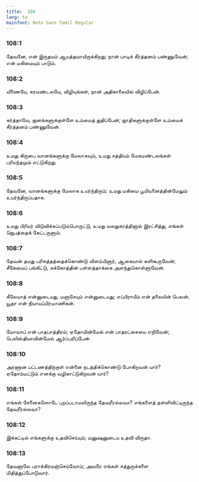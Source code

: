 ```yaml
---
title:  108
lang: ta
mainfont: Noto Sans Tamil Regular
---
```


###  108:1

தேவனே, என் இருதயம் ஆயத்தமாயிருக்கிறது; நான் பாடிக் கீர்த்தனம் பண்ணுவேன்; என் மகிமையும் பாடும்.

###  108:2

வீணையே, சுரமண்டலமே, விழியுங்கள், நான் அதிகாலையில் விழிப்பேன்.

###  108:3

கர்த்தாவே, ஜனங்களுக்குள்ளே உம்மைத் துதிப்பேன்; ஜாதிகளுக்குள்ளே உம்மைக் கீர்த்தனம் பண்ணுவேன்.

###  108:4

உமது கிருபை வானங்களுக்கு மேலாகவும், உமது சத்தியம் மேகமண்டலங்கள் பரியந்தமும் எட்டுகிறது.

###  108:5

தேவனே, வானங்களுக்கு மேலாக உயர்ந்திரும்; உமது மகிமை பூமியனைத்தின்மேலும் உயர்ந்திருப்பதாக.

###  108:6

உமது பிரியர் விடுவிக்கப்படும்பொருட்டு, உமது வலதுகரத்தினால் இரட்சித்து, எங்கள் ஜெபத்தைக் கேட்டருளும்.

###  108:7

தேவன் தமது பரிசுத்தத்தைக்கொண்டு விளம்பினார், ஆகையால் களிகூருவேன்; சீகேமைப் பங்கிட்டு, சுக்கோத்தின் பள்ளத்தாக்கை அளந்துகொள்ளுவேன்.

###  108:8

கீலேயாத் என்னுடையது, மனாசேயும் என்னுடையது; எப்பிராயீம் என் தலையின் பெலன், யூதா என் நியாயப்பிரமாணிகன்.

###  108:9

மோவாப் என் பாதபாத்திரம்; ஏதோமின்மேல் என் பாதரட்சையை எறிவேன்; பெலிஸ்தியாவின்மேல் ஆர்ப்பரிப்பேன்.

###  108:10

அரணான பட்டணத்திற்குள் என்னை நடத்திக்கொண்டு போகிறவன் யார்? ஏதோம்மட்டும் எனக்கு வழிகாட்டுகிறவன் யார்?

###  108:11

எங்கள் சேனைகளோடே புறப்படாமலிருந்த தேவரீரல்லவா? எங்களைத் தள்ளிவிட்டிருந்த தேவரீரல்லவா?

###  108:12

இக்கட்டில் எங்களுக்கு உதவிசெய்யும்; மனுஷனுடைய உதவி விருதா.

###  108:13

தேவனாலே பராக்கிரமஞ்செய்வோம்; அவரே எங்கள் சத்துருக்களை மிதித்துப்போடுவார்.

